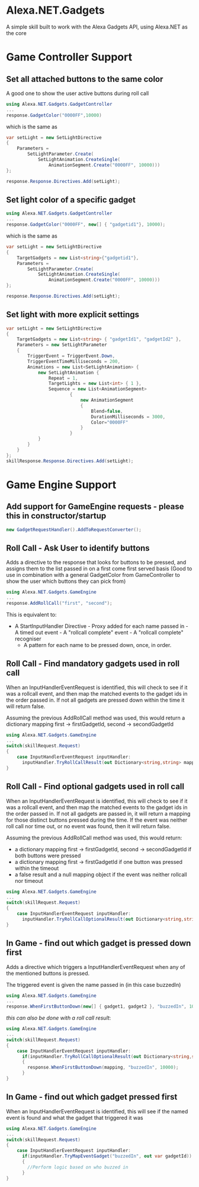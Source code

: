 # Alexa.NET.Gadgets
A simple skill built to work with the Alexa Gadgets API, using Alexa.NET as the core

# Game Controller Support

## Set all attached buttons to the same color
A good one to show the user active buttons during roll call
```csharp
using Alexa.NET.Gadgets.GadgetController
...
response.GadgetColor("0000FF",10000)
```
which is the same as
```csharp
var setLight = new SetLightDirective
{
    Parameters =
        SetLightParameter.Create(
            SetLightAnimation.CreateSingle(
				AnimationSegment.Create("0000FF", 10000)))
};

response.Response.Directives.Add(setLight);
```
## Set light color of a specific gadget
```csharp
using Alexa.NET.Gadgets.GadgetController
...
response.GadgetColor("0000FF", new[] { "gadgetid1"}, 10000);
```
which is the same as
```csharp
var setLight = new SetLightDirective
{
    TargetGadgets = new List<string>{"gadgetid1"},
    Parameters =
        SetLightParameter.Create(
            SetLightAnimation.CreateSingle(
				AnimationSegment.Create("0000FF", 10000)))
};

response.Response.Directives.Add(setLight);

```

## Set light with more explicit settings
```csharp
var setLight = new SetLightDirective
{
    TargetGadgets = new List<string> { "gadgetId1", "gadgetId2" },
    Parameters = new SetLightParameter
    {
        TriggerEvent = TriggerEvent.Down,
        TriggerEventTimeMilliseconds = 200,
        Animations = new List<SetLightAnimation> {
            new SetLightAnimation {
                Repeat = 1,
                TargetLights = new List<int> { 1 },
                Sequence = new List<AnimationSegment>
                        {
                            new AnimationSegment
                            {
                                Blend=false,
                                DurationMilliseconds = 3000,
                                Color="0000FF"
                            }
                        }
            }
        }
    }
};
skillResponse.Response.Directives.Add(setLight);
```

# Game Engine Support
## Add support for GameEngine requests - please this in constructor/startup
```csharp
new GadgetRequestHandler().AddToRequestConverter();
```

## Roll Call - Ask User to identify buttons

Adds a directive to the response that looks for buttons to be pressed, and assigns them to the list passed in on a first come first served basis (Good to use in combination with a general GadgetColor from GameController to show the user which buttons they can pick from)

```csharp
using Alexa.NET.Gadgets.GameEngine
...
response.AddRollCall("first", "second");
```
This is equivalent to:
  -  A StartInputHandler Directive
    - Proxy added for each name passed in
    - A timed out event
    - A "rollcall complete" event
    - A "rollcall complete" recogniser
      - A pattern for each name to be pressed down, once, in order. 

## Roll Call - Find mandatory gadgets used in roll call
When an InputHandlerEventRequest is identified, this will check to see if it was a rollcall event, and then map the matched events to the gadget ids in the order passed in. If not all gadgets are pressed down within the time it will return false.

Assuming the previous AddRollCall method was used, this would return a dictionary mapping first -> firstGadgetId, second -> secondGadgetId
```csharp
using Alexa.NET.Gadgets.GameEngine
...
switch(skillRequest.Request)
{
    case InputHandlerEventRequest inputHandler:
      inputHandler.TryRollCallResult(out Dictionary<string,string> mapping, "first","second");
}
```


## Roll Call - Find optional gadgets used in roll call
When an InputHandlerEventRequest is identified, this will check to see if it was a rollcall event, and then map the matched events to the gadget ids in the order passed in. If not all gadgets are passed in, it will return a mapping for those distinct buttons pressed during the time. If the event was neither roll call nor time out, or no event was found, then it will return false.

Assuming the previous AddRollCall method was used, this would return:
- a dictionary mapping first -> firstGadgetId, second -> secondGadgetId if both buttons were pressed
- a dictionary mapping first -> firstGadgetId if one button was pressed within the timeout
- a false result and a null mapping object if the event was neither rollcall nor timeout
```csharp
using Alexa.NET.Gadgets.GameEngine
...
switch(skillRequest.Request)
{
    case InputHandlerEventRequest inputHandler:
      inputHandler.TryRollCallOptionalResult(out Dictionary<string,string> mapping, "first","second");
}
```

## In Game - find out which gadget is pressed down first
Adds a directive which triggers a InputHandlerEventRequest when any of the mentioned buttons is pressed.

The triggered event is given the name passed in (in this case buzzedIn)

```csharp
using Alexa.NET.Gadgets.GameEngine
...
response.WhenFirstButtonDown(new[] { gadget1, gadget2 }, "buzzedIn", 10000);
```

_this can also be done with a roll call result_:

```csharp
using Alexa.NET.Gadgets.GameEngine
...
switch(skillRequest.Request)
{
    case InputHandlerEventRequest inputHandler:
      if(inputHandler.TryRollCallOptionalResult(out Dictionary<string,string> mapping, "first","second"))
      {
        response.WhenFirstButtonDown(mapping, "buzzedIn", 10000);
      }
}
```


## In Game - find out which gadget pressed first
When an InputHandlerEventRequest is identified, this will see if the named event is found and what the gadget that triggered it was
```csharp
using Alexa.NET.Gadgets.GameEngine
...
switch(skillRequest.Request)
{
    case InputHandlerEventRequest inputHandler:
      if(inputHandler.TryMapEventGadget("buzzedIn", out var gadgetId))
      {
        //Perform logic based on who buzzed in
      }
}
```

